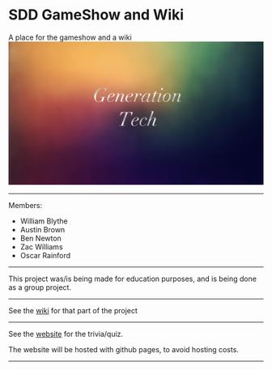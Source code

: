 # SDD GameShow and Wiki
A place for the gameshow and a wiki
![SDD.logo](https://raw.githubusercontent.com/willyb321/SDD-GameShow-Wiki/master/SDD.logo.png)
***
Members:
- William Blythe
- Austin Brown
- Ben Newton
- Zac Williams
- Oscar Rainford

***
This project was/is being made for education purposes, and is being done as a group project.
***
See the [wiki](https://github.com/willyb321/SDD-GameShow-Wiki/wiki) for that part of the project
***
See the [website](http://willyb321.github.io/SDD-GameShow-Wiki/) for the trivia/quiz.

The website will be hosted with github pages, to avoid hosting costs.  
***

